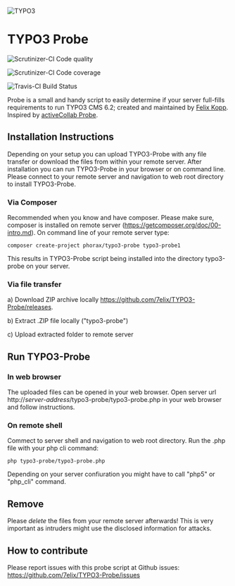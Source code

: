 ![TYPO3](http://typo3.org/typo3conf/ext/t3org_template/i/typo3-logo.png)

TYPO3 Probe
===========

![Scrutinizer-CI Code quality](https://scrutinizer-ci.com/g/7elix/TYPO3-Probe/badges/quality-score.png?s=d398c1c9b0712cf5ef1b4b030d59f6bb4776153e)

![Scrutinizer-CI Code coverage](http://scrutinizer-ci.com/g/7elix/TYPO3-Probe/badges/coverage.png?s=25072cfa95c11aea7d23609ff756a3cbb4b13796)

![Travis-CI Build Status](https://travis-ci.org/7elix/TYPO3-Probe.png?branch=master)

Probe is a small and handy script to easily determine if your server full-fills requirements to run TYPO3 CMS 6.2; created and maintained by <a href="https://twitter.com/7elix" target="_blank">Felix Kopp</a>. Inspired by <a href="https://github.com/activecollab/activecollab-probe/" target="_blank">activeCollab Probe</a>.


Installation Instructions
-----------

Depending on your setup you can upload TYPO3-Probe with any file transfer or download the files from within your remote server. After installation you can run TYPO3-Probe in your browser or on command line. Please connect to your remote server and navigation to web root directory to install TYPO3-Probe.

### Via Composer

Recommended when you know and have composer. Please make sure, composer is installed on remote server (https://getcomposer.org/doc/00-intro.md). On command line of your remote server type:

	composer create-project phorax/typo3-probe typo3-probe1

This results in TYPO3-Probe script being installed into the directory typo3-probe on your server.

### Via file transfer

a) Download ZIP archive locally
	<a href="https://github.com/7elix/TYPO3-Probe/releases">https://github.com/7elix/TYPO3-Probe/releases</a>.

b) Extract .ZIP file locally ("typo3-probe")

c) Upload extracted folder to remote server


Run TYPO3-Probe
-----------

### In web browser

The uploaded files can be opened in your web browser. Open server url http://*server-address*/typo3-probe/typo3-probe.php in your web browser and follow instructions.

### On remote shell

Commect to server shell and navigation to web root directory. Run the .php file with your php cli command:

	php typo3-probe/typo3-probe.php
	
Depending on your server confiuration you might have to call "php5" or "php_cli" command.

Remove
------------

Please *delete* the files from your remote server afterwards!
This is very important as intruders might use the disclosed information for attacks.

How to contribute
------------

Please report issues with this probe script at Github issues:
<a href="https://github.com/7elix/TYPO3-Probe/issues" target="_blank">https://github.com/7elix/TYPO3-Probe/issues</a>
